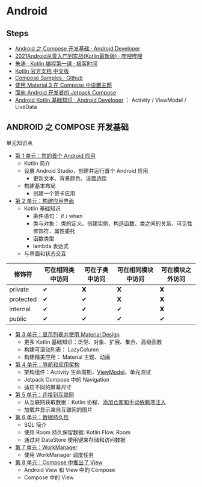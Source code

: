 # Android


## Steps

- [Android 之 Compose 开发基础 · Android Developer](https://developer.android.com/courses/android-basics-compose/course?hl=zh-cn)  
- [2021Android从零入门到实战(Kotlin最新版) · 哔哩哔哩](https://www.bilibili.com/video/BV1264y1474A/)
- [朱涛 · Kotlin 编程第一课 · 极客时间](https://time.geekbang.org/column/intro/100103401)
- [Kotlin 官方文档 中文版](https://book.kotlincn.net/)
- [Compose Samples · Github](https://github.com/android/compose-samples)
- [使用 Material 3 在 Compose 中设置主题](https://developer.android.com/codelabs/jetpack-compose-theming?hl=zh-cn#0)
- [面向 Android 开发者的 Jetpack Compose](https://developer.android.com/courses/jetpack-compose/course?hl=zh-cn)
- [Android Kotlin 基础知识 · Android Developer](https://developer.android.com/courses/kotlin-android-fundamentals/overview?hl=zh-cn) ： Activity / ViewModel / LiveData

## ANDROID 之 COMPOSE 开发基础 

单元知识点

- [第 1 单元：您的首个 Android 应用](https://developer.android.com/courses/android-basics-compose/unit-1?hl=zh-cn)
    - Kotlin 简介
    - 设置 Android Studio，创建并运行首个 Android 应用
        - 更新文本、背景颜色、设置边距
    - 构建基本布局
        - 创建一个贺卡应用
- [第 2 单元：构建应用界面](https://developer.android.com/courses/android-basics-compose/unit-2?hl=zh-cn)
    - Kotlin 基础知识
        - 条件语句： if / when
        - 类与对象： 类的定义、创建实例、构造函数、类之间的关系、可见性修饰符、属性委托
        - 函数类型
        - lambda 表达式
    - 与界面和状态交互  
    
| 修饰符   | 可在相同类中访问 | 可在子类中访问 | 可在相同模块中访问 | 可在模块之外访问 |
|----------|------------------|----------------|--------------------|------------------|
| private  | ✔                | 𝗫              | 𝗫                  | 𝗫                |
| protected| ✔                | ✔              | 𝗫                  | 𝗫                |
| internal | ✔                | ✔              | ✔                  | 𝗫                |
| public   | ✔                | ✔              | ✔                  | ✔                |

- [第 3 单元：显示列表并使用 Material Design](https://developer.android.com/courses/android-basics-compose/unit-3?hl=zh-cn)
    - 更多 Kotlin 基础知识：泛型、对象、扩展、集合、高级函数
    - 构建可滚动列表： LazyColumn
    - 构建精美应用： Material 主题、动画
- [第 4 单元：导航和应用架构](https://developer.android.com/courses/android-basics-compose/unit-4?hl=zh-cn)
    - 架构组件：Activity 生命周期，[ViewModel](https://developer.android.com/codelabs/basic-android-kotlin-compose-viewmodel-and-state?hl=zh-cn#0)，单元测试
    - Jetpack Compose 中的 Navigation
    - 适应不同的屏幕尺寸
- [第 5 单元：连接到互联网](https://developer.android.com/courses/android-basics-compose/unit-5?hl=zh-cn)
    - 从互联网获取数据：Kotlin 协程，[添加仓库和手动依赖项注入](https://developer.android.com/codelabs/basic-android-kotlin-compose-add-repository?hl=zh-cn)
    - 加载并显示来自互联网的图片
- [第 6 单元：数据持久性](https://developer.android.com/courses/android-basics-compose/unit-6?hl=zh-cn)
    - SQL 简介
    - 使用 Room 持久保留数据: Kotlin Flow, Room
    - 通过对 DataStore 使用键来存储和访问数据
- [第 7 单元：WorkManager](https://developer.android.com/courses/android-basics-compose/unit-7?hl=zh-cn)
    - 使用 WorkManager 调度任务
- [第 8 单元：Compose 中推出了 View](https://developer.android.com/courses/android-basics-compose/unit-8?hl=zh-cn)
    - Android View 和 View 中的 Compose
    - Compose 中的 View

